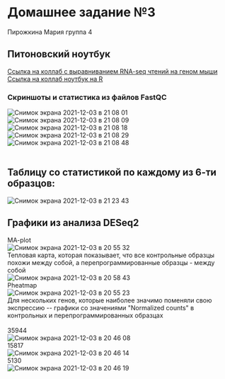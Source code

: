 # Домашнее задание №3
Пирожкина Мария группа 4

## Питоновский ноутбук
[Ссылка на коллаб c выравниванием RNA-seq чтений на геном мыши](https://colab.research.google.com/drive/1crZwf5oARR6AjNqw3ErmhpvdBEbdgSEU?usp=sharing) </br>
[Ссылка на коллаб ноутбук на R](https://colab.research.google.com/drive/1ti4-qdrNgQ-KJHSkZDcMDNMAjHIAde17?usp=sharing)

### Скриншоты и статистика из файлов FastQC <br>
![Снимок экрана 2021-12-03 в 21 08 01](https://user-images.githubusercontent.com/34075090/144652126-347a7482-9a96-4dd5-9a44-624d54f512a6.png) <br>
![Снимок экрана 2021-12-03 в 21 08 09](https://user-images.githubusercontent.com/34075090/144652130-678e2db9-7f69-422a-86d1-f387d6acce73.png) <br>
![Снимок экрана 2021-12-03 в 21 08 18](https://user-images.githubusercontent.com/34075090/144652132-2d22ff90-dc4b-4085-9525-e6b17c4747e2.png) <br>
![Снимок экрана 2021-12-03 в 21 08 29](https://user-images.githubusercontent.com/34075090/144652134-6f75059c-40fd-443f-87dd-c45d8638ab9c.png) <br>
![Снимок экрана 2021-12-03 в 21 08 48](https://user-images.githubusercontent.com/34075090/144652137-59886276-3ace-4907-9ee0-b13ab6966c09.png) <br>
<br>

## Таблицу со статистикой по каждому из 6-ти образцов: <br>
![Снимок экрана 2021-12-03 в 21 23 43](https://user-images.githubusercontent.com/34075090/144653652-336d5603-3cc9-49c8-8105-e073ae25bede.png)<br>

## Графики из анализа DESeq2
MA-plot <br>
![Снимок экрана 2021-12-03 в 20 55 32](https://user-images.githubusercontent.com/34075090/144650842-138d178c-a84e-41ea-8678-d06683f0bc66.png) <br>
Тепловая карта, которая показывает, что все контрольные образцы похожи между собой, а перепрограммированные образцы - между собой<br>
![Снимок экрана 2021-12-03 в 20 58 43](https://user-images.githubusercontent.com/34075090/144650828-0c84f60e-3357-4589-b475-45b18b6d5575.png) <br>
Pheatmap  <br>
![Снимок экрана 2021-12-03 в 20 55 23](https://user-images.githubusercontent.com/34075090/144651908-827a7f8c-d95a-4321-b671-0400239bc351.png) <br>
Для нескольких генов, которые наиболее значимо поменяли свою экспрессию -- графики со значениями "Normalized counts" в контрольных и перепрограммированных образцах <br>
<br>
35944 <br>
![Снимок экрана 2021-12-03 в 20 46 08](https://user-images.githubusercontent.com/34075090/144650859-5269af31-8098-4a21-a4fd-06dde8c1a170.png) <br>
15817<br>
![Снимок экрана 2021-12-03 в 20 46 14](https://user-images.githubusercontent.com/34075090/144650863-0d9aa52b-3f35-4e85-85f8-4bc5de95964b.png) <br>
5130<br> 
![Снимок экрана 2021-12-03 в 20 46 19](https://user-images.githubusercontent.com/34075090/144650868-c4917e55-bb13-48dd-befd-b67d5a741305.png) <br>
